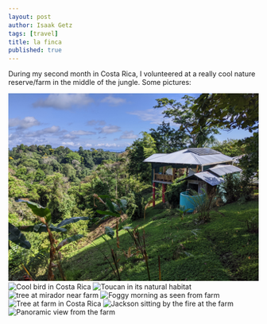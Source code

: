 ```yaml
---
layout: post
author: Isaak Getz
tags: [travel]
title: la finca
published: true
---
```


During my second month in Costa Rica, I volunteered at a really cool nature
reserve/farm in the middle of the jungle. Some pictures:

<!-- ![The farm I stayed at.](/assets/images/costarica/la-finca.jpg) -->

<img src="/assets/images/costarica/la-finca.jpg" alt="The farm I stayed at." />

<img src="/assets/images/costarica/lapa-1.jpg" alt="Cool bird in Costa Rica" />

<img src="/assets/images/costarica/toucan.jpg" alt="Toucan in its natural habitat" />

<img src="/assets/images/costarica/mirador-tree.jpg" alt="tree at mirador near farm" />

<img src="/assets/images/costarica/fog.jpg" alt="Foggy morning as seen from farm" />

<img src="/assets/images/costarica/finca-tree.jpg" alt="Tree at farm in Costa Rica" />

<img src="/assets/images/costarica/jackson-fire.jpg" alt="Jackson sitting by the fire at the farm" />

<img src="/assets/images/costarica/finca-view.jpg" alt="Panoramic view from the farm" />

